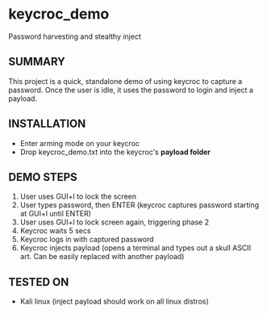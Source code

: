 # keycroc_demo
Password harvesting and stealthy inject

## SUMMARY
This project is a quick, standalone demo of using keycroc to capture a password. Once the user is idle, it uses the password to login and inject a payload.

## INSTALLATION
  - Enter arming mode on your keycroc
  - Drop keycroc_demo.txt into the keycroc's **payload folder**
  
## DEMO STEPS
  1. User uses GUI+l to lock the screen
  2. User types password, then ENTER (keycroc captures password starting at GUI+l until ENTER)
  3. User uses GUI+l to lock screen again, triggering phase 2
  4. Keycroc waits 5 secs
  5. Keycroc logs in with captured password
  6. Keycroc injects payload (opens a terminal and types out a skull ASCII art. Can be easily replaced with another payload)
  
## TESTED ON
  - Kali linux (inject payload should work on all linux distros)
